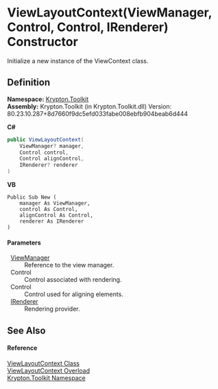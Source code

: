 # ViewLayoutContext(ViewManager, Control, Control, IRenderer) Constructor


Initialize a new instance of the ViewContext class.



## Definition
**Namespace:** <a href="79d2eac2-21f4-54ff-7552-b20c33c30600.md">Krypton.Toolkit</a>  
**Assembly:** Krypton.Toolkit (in Krypton.Toolkit.dll) Version: 80.23.10.287+8d7660f9dc5efd033fabe008ebfb904beab6d444

**C#**
``` C#
public ViewLayoutContext(
	ViewManager? manager,
	Control control,
	Control alignControl,
	IRenderer? renderer
)
```
**VB**
``` VB
Public Sub New ( 
	manager As ViewManager,
	control As Control,
	alignControl As Control,
	renderer As IRenderer
)
```



#### Parameters
<dl><dt>  <a href="3760acae-8ec5-3ca7-2132-35bf556b0fbb.md">ViewManager</a></dt><dd>Reference to the view manager.</dd><dt>  Control</dt><dd>Control associated with rendering.</dd><dt>  Control</dt><dd>Control used for aligning elements.</dd><dt>  <a href="510ba00d-9814-c743-a4c7-aee129753625.md">IRenderer</a></dt><dd>Rendering provider.</dd></dl>

## See Also


#### Reference
<a href="d94d703a-56ce-4f85-7e5d-a7e3debed319.md">ViewLayoutContext Class</a>  
<a href="cc32a1da-f0f5-c441-7394-c09a9e41b33f.md">ViewLayoutContext Overload</a>  
<a href="79d2eac2-21f4-54ff-7552-b20c33c30600.md">Krypton.Toolkit Namespace</a>  
